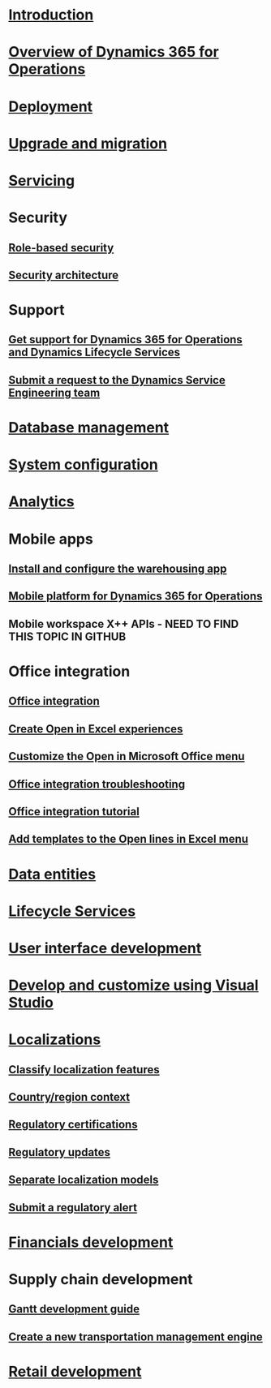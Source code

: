 # [Introduction](index.md)

# [Overview of Dynamics 365 for Operations](get-started/TOC.md)

# [Deployment](deployment/TOC.md)

# [Upgrade and migration](migration-upgrade/TOC.md)

# [Servicing](servicing/TOC.md)

# Security
## [Role-based security](system-administration/role-based-security.md)
## [Security architecture](system-administration/security-architecture.md)

# Support
## [Get support for Dynamics 365 for Operations and Dynamics Lifecycle Services](lifecycle-services/lcs-support.md)
## [Submit a request to the Dynamics Service Engineering team](lifecycle-services/submit-request-dynamics-service-engineering-team.md)

# [Database management](database-management/TOC.md)

# [System configuration](system-administration/TOC.md)

# [Analytics](analytics-bi-reporting/TOC.md)

# Mobile apps
## [Install and configure the warehousing app ](/dynamics365/operations/scm/warehouse/install-configure-warehousing-app)
## [Mobile platform for Dynamics 365 for Operations](mobile-apps/mobile-platform.md)
## Mobile workspace X++ APIs - NEED TO FIND THIS TOPIC IN GITHUB

# Office integration
## [Office integration](office-integration/office-integration.md)
## [Create Open in Excel experiences](office-integration/office-integration-edit-excel.md)
## [Customize the Open in Microsoft Office menu](office-integration/customize-open-office-menu.md)
## [Office integration troubleshooting](office-integration/office-integration-troubleshooting.md)
## [Office integration tutorial](office-integration/office-integration-tutorial.md)
## [Add templates to the Open lines in Excel menu](user-interface/add-templates-open-lines-excel-menu.md)

# [Data entities](data-entities/TOC.md)

# [Lifecycle Services](lifecycle-services/TOC.md)

# [User interface development](user-interface/TOC.md)

# [Develop and customize using Visual Studio](dev-tools/TOC.md)

# [Localizations](/dynamics365/operations/financials/localizations/country_region?toc=/dynamics365/operations/dev-itpro/toc.json)
## [Classify localization features](localization-solutions/classify-localization-features.md)
## [Country/region context](localization-solutions/apply-country-context.md)
## [Regulatory certifications](localization-solutions/regulatory-certifications.md)
## [Regulatory updates](localization-solutions/regulatory-watch-communication.md)
## [Separate localization models](localization-solutions/separate-localization-models.md)
## [Submit a regulatory alert](localization-solutions/submit-localization-alerts.md)

# [Financials development](financial-dimensions/TOC.md)

# Supply chain development
## [Gantt development guide](user-interface/gantt-development-guide.md)
## [Create a new transportation management engine](/dynamics365/operations/scm/transportation/create-new-transportation-management-engine)

# [Retail development](/dynamics365/operations/retail/dev-itpro/TOC)
